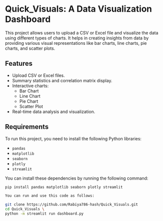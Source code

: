 # Quick_Visuals: A Data Visualization Dashboard

This project allows users to upload a CSV or Excel file and visualize the data using different types of charts. It helps in creating insights from data by providing various visual representations like bar charts, line charts, pie charts, and scatter plots.

## Features

- Upload CSV or Excel files.
- Summary statistics and correlation matrix display.
- Interactive charts:
  - Bar Chart
  - Line Chart
  - Pie Chart
  - Scatter Plot
- Real-time data analysis and visualization.

## Requirements 
To run this project, you need to install the following Python libraries:

- `pandas`
- `matplotlib`
- `seaborn`
- `plotly`
- `streamlit`

You can install these dependencies by running the following command:

```bash
pip install pandas matplotlib seaborn plotly streamlit

You can run and use this code as follows:

git clone https://github.com/Rabiya786-hash/Quick_Visuals.git
cd Quick_Visuals \
python -m streamlit run dashboard.py
 ```
